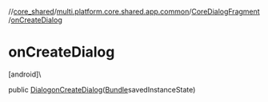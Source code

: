 //[core_shared](../../../index.md)/[multi.platform.core.shared.app.common](../index.md)/[CoreDialogFragment](index.md)/[onCreateDialog](on-create-dialog.md)

# onCreateDialog

[android]\

public [Dialog](https://developer.android.com/reference/kotlin/android/app/Dialog.html)[onCreateDialog](on-create-dialog.md)([Bundle](https://developer.android.com/reference/kotlin/android/os/Bundle.html)savedInstanceState)
